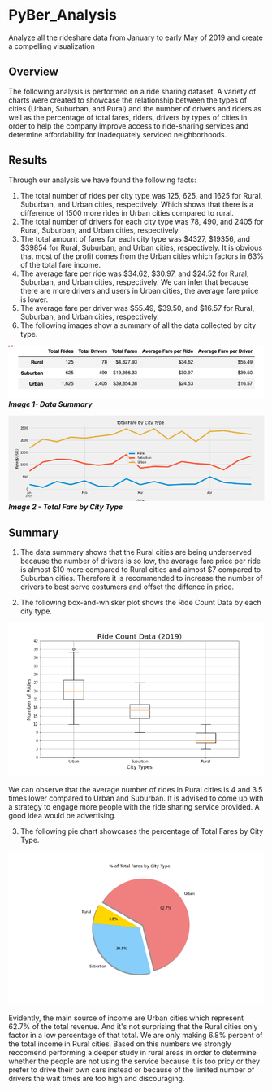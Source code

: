 # PyBer_Analysis
Analyze all the rideshare data from January to early May of 2019 and create a compelling visualization
## **Overview**
The following analysis is performed on a  ride sharing dataset. A variety of charts were created to showcase the relationship between the types of cities (Urban, Suburban, and Rural) and the number of drivers and riders as well as the percentage of total fares, riders, drivers by types of cities in order to help the company improve access to ride-sharing services and determine affordability for inadequately serviced neighborhoods. 

## **Results**
Through our analysis we have found the following facts:
 1.  The total number of rides per city type was 125, 625, and 1625 for Rural, Suburban, and Urban cities, respectively. Which shows that there is a difference of 1500 more rides in Urban cities compared to rural.  
 2.  The total number of drivers for each city type was 78, 490, and 2405 for Rural, Suburban, and Urban cities, respectively.
 3.  The total amount of fares for each city type was \$4327, \$19356, and \$39854 for Rural, Suburban, and Urban cities, respectively. It is obvious that most of the profit comes from the Urban cities which factors in 63% of the total fare income.
 4.  The average fare per ride was \$34.62, \$30.97, and \$24.52 for Rural, Suburban, and Urban cities, respectively. We can infer that because there are more drivers and users in Urban cities, the average fare price is lower. 
 5.  The average fare per driver was \$55.49, \$39.50, and \$16.57 for Rural, Suburban, and Urban cities, respectively.
 6.  The following images show a summary of all the data collected by city type. 
   
 ![Pyber Summary by City Type](analysis/PyBer_DataFrame_Summary.png)
 ***Image 1- Data Summary***

![Total Fare by City Type](analysis/PyBer_fare_summary.png)
***Image 2 - Total Fare by City Type***
## Summary
1. The data summary shows that the Rural cities are being underserved because the number of drivers is so low, the average fare price per ride is almost \$10 more compared to Rural cities and almost \$7 compared to Suburban cities. Therefore it is recommended to increase the number of drivers to best serve costumers and offset the diffence in price. 
   
2. The following box-and-whisker plot shows the Ride Count Data by each city type.

![Ride Count Data](analysis/Fig2.png)

We can observe that the average number of rides in Rural cities is 4 and 3.5 times lower compared to Urban and Suburban. It is advised to come up with a strategy to engage more people with the ride sharing service provided. A good idea would be advertising.  

3. The following pie chart showcases the percentage of Total Fares by City Type. 

![% of Total Fares by City](analysis/Fig5.png)

Evidently, the main source of income are Urban cities which represent 62.7% of the total revenue. And it's not surprising that the Rural cities only factor in a low percentage of that total. We are only making 6.8% percent of the total income in Rural cities. Based on this numbers we strongly reccomend performing a deeper study in rural areas in order to determine whether the people are not using the service because it is too pricy or they prefer to drive their own cars instead or because of the limited number of drivers the wait times are too high and discouraging. 


